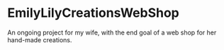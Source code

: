 # EmilyLilyCreationsWebShop
An ongoing project for my wife, with the end goal of a web shop for her hand-made creations.
